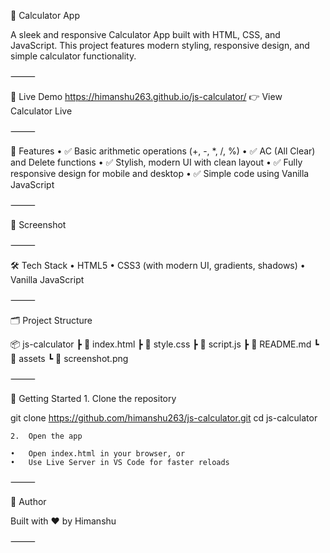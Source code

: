 
🧮 Calculator App

A sleek and responsive Calculator App built with HTML, CSS, and JavaScript. This project features modern styling, responsive design, and simple calculator functionality.

⸻

🚀 Live Demo
https://himanshu263.github.io/js-calculator/
👉 View Calculator Live

⸻

📌 Features
	•	✅ Basic arithmetic operations (+, -, *, /, %)
	•	✅ AC (All Clear) and Delete functions
	•	✅ Stylish, modern UI with clean layout
	•	✅ Fully responsive design for mobile and desktop
	•	✅ Simple code using Vanilla JavaScript

⸻

📸 Screenshot


⸻

🛠️ Tech Stack
	•	HTML5
	•	CSS3 (with modern UI, gradients, shadows)
	•	Vanilla JavaScript

⸻

🗂️ Project Structure

📦 js-calculator
 ┣ 📄 index.html
 ┣ 📄 style.css
 ┣ 📄 script.js
 ┣ 📄 README.md
 ┗ 📁 assets
     ┗ 📄 screenshot.png


⸻

🏁 Getting Started
	1.	Clone the repository

git clone https://github.com/himanshu263/js-calculator.git
cd js-calculator

	2.	Open the app

	•	Open index.html in your browser, or
	•	Use Live Server in VS Code for faster reloads

⸻

🙌 Author

Built with ❤️ by Himanshu

⸻
